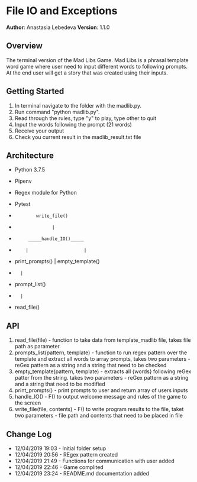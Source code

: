 # File IO and Exceptions

**Author**: Anastasia Lebedeva
**Version**: 1.1.0

## Overview
The terminal version of the Mad Libs Game. Mad Libs is a phrasal template word game where user need to input different words to following prompts. At the end user will get a story that was created using their inputs.


## Getting Started
1. In terminal navigate to the folder with the madlib.py.
2. Run command "python madlib.py".
3. Read through the rules, type "y" to play, type other to quit
4. Input the words following the prompt (21 words)
5. Receive your output
6. Check you current result in the madlib_result.txt file


## Architecture
* Python 3.7.5
* Pipenv
* Regex module for Python
* Pytest

*             write_file()
*                   |
*          _____handle_IO()_____
*         |                     |
*   print_prompts()   |     empty_template()
*       |
*   prompt_list()
*       |
*   read_file()


## API
1. read_file(file) -  function to take data from template_madlib file, takes file path as parameter
2. prompts_list(pattern, template) - function to run regex pattern over the template and extract all words to array prompts, takes two parameters - reGex pattern as a string and a string that need to be checked
3. empty_template(pattern, template) -  extracts all {words} following reGex patter from the string. takes two parameters - reGex pattern as a string and a string that need to be modified
4. print_prompts() - print prompts to user and return array of users inputs
5. handle_IO() - F() to output welcome message and rules of the game to the screen
6. write_file(file, contents) - F() to write program results to the file, taket two parameters - file path and contents that need to be placed in file


## Change Log

* 12/04/2019 19:03 - Initial folder setup
* 12/04/2019 20:56 - REgex pattern created
* 12/04/2019 21:49 - Functions for communication with user added
* 12/04/2019 22:46 - Game complited
* 12/04/2019 23:24 - README.md documentation added
